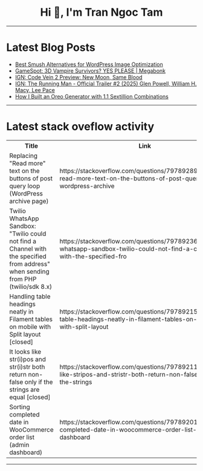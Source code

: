 <h1 align="center">Hi 👋, I'm Tran Ngoc Tam</h1>

---

# Latest Blog Posts 
<!-- BLOG-POST-LIST:START -->
- [Best Smush Alternatives for WordPress Image Optimization](https://dev.to/andreialba/best-smush-alternatives-for-wordpress-image-optimization-5hdn)
- [GameSpot: 3D Vampire Survivors? YES PLEASE | Megabonk](https://dev.to/gg_news/gamespot-3d-vampire-survivors-yes-please-megabonk-47ei)
- [IGN: Code Vein 2 Preview: New Moon, Same Blood](https://dev.to/gg_news/ign-code-vein-2-preview-new-moon-same-blood-37hb)
- [IGN: The Running Man - Official Trailer #2 &lpar;2025&rpar; Glen Powell, William H. Macy, Lee Pace](https://dev.to/gg_news/ign-the-running-man-official-trailer-2-2025-glen-powell-william-h-macy-lee-pace-563l)
- [How I Built an Oreo Generator with 1.1 Sextillion Combinations](https://dev.to/codypearce/how-i-built-an-oreo-generator-with-11-sextillion-combinations-de7)
<!-- BLOG-POST-LIST:END -->

---

# Latest stack oveflow activity
<table>
  <tr><th>Title</th><th>Link</th></tr>
  <!-- STACKOVERFLOW:START --><tr><td>Replacing &quot;Read more&quot; text on the buttons of post query loop &lpar;WordPress archive page&rpar;</td><td>https://stackoverflow.com/questions/79789289/replacing-read-more-text-on-the-buttons-of-post-query-loop-wordpress-archive</td></tr><tr><td>Twilio WhatsApp Sandbox: &quot;Twilio could not find a Channel with the specified from address&quot; when sending from PHP &lpar;twilio/sdk 8.x&rpar;</td><td>https://stackoverflow.com/questions/79789236/twilio-whatsapp-sandbox-twilio-could-not-find-a-channel-with-the-specified-fro</td></tr><tr><td>Handling table headings neatly in Filament tables on mobile with Split layout [closed]</td><td>https://stackoverflow.com/questions/79789215/handling-table-headings-neatly-in-filament-tables-on-mobile-with-split-layout</td></tr><tr><td>It looks like str&lpar;i&rpar;pos and str&lpar;i&rpar;str both return non-false only if the strings are equal [closed]</td><td>https://stackoverflow.com/questions/79789211/it-looks-like-stripos-and-stristr-both-return-non-false-only-if-the-strings</td></tr><tr><td>Sorting completed date in WooCommerce order list &lpar;admin dashboard&rpar;</td><td>https://stackoverflow.com/questions/79789201/sorting-completed-date-in-woocommerce-order-list-admin-dashboard</td></tr><!-- STACKOVERFLOW:END -->
</table>

---


